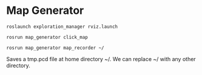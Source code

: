 # Map Generator
```
roslaunch exploration_manager rviz.launch

rosrun map_generator click_map

rosrun map_generator map_recorder ~/

```

Saves a tmp.pcd file at home directory ~/. We can replace ~/ with any other directory.


